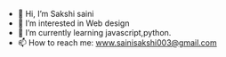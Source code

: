 - 👋 Hi, I’m Sakshi saini
- 👀 I’m interested in Web design
- 🌱 I’m currently learning javascript,python.
- 📫 How to reach me: www.sainisakshi003@gmail.com

<!---
Sakshi12222265/Sakshi12222265 is a ✨ special ✨ repository because its `README.md` (this file) appears on your GitHub profile.
You can click the Preview link to take a look at your changes.
--->
